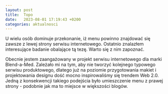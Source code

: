 ```yaml
---
layout: post
title:  Topo
date:   2023-08-01 17:19:43 +0200
categories: aktualnosci
---
```

U wielu osób dominuje przekonanie, iż menu powinno znajdować się zawsze z lewej strony serwisu internetowego. Ostatnio znalazłem interesujące badanie obalające tą tezę. Warto się z nim zapoznać.

Obecnie jestem zaangażowany w projekt serwisu internetowego dla marki Blend-a-Med. Zależało mi na tym, aby nie tworzyć kolejnego typowego serwisu produktowego, dlatego już na poziomie przygotowania makiet i projektowania designu dość mocno inspirowaliśmy się trendem Web 2.0. Jedną z konsekwencji takiego podejścia było umieszczenie menu z prawej strony - podobnie jak ma to miejsce w większości blogów.
